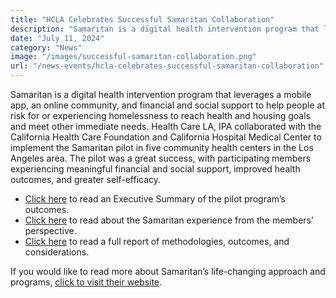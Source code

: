 ```yaml
---
title: "HCLA Celebrates Successful Samaritan Collaboration"
description: "Samaritan is a digital health intervention program that leverages a mobile app, an online community, and financial and social support to help people at risk for or experiencing homelessness to reach health and housing goals and meet other immediate needs."
date: "July 11, 2024"
category: "News"
image: "/images/successful-samaritan-collaboration.png"
url: "/news-events/hcla-celebrates-successful-samaritan-collaboration"
---
```


<p>Samaritan is a digital health intervention program that leverages a mobile app, an online community, and financial and social support to help people at risk for or experiencing homelessness to reach health and housing goals and meet other immediate needs. Health Care LA, IPA collaborated with the California Health Care Foundation and California Hospital Medical Center to implement the Samaritan pilot in five community health centers in the Los Angeles area. The pilot was a great success, with participating members experiencing meaningful financial and social support, improved health outcomes, and greater self-efficacy.</p>

<ul>
    <li><a href="#">Click here</a> to read an Executive Summary of the pilot program’s outcomes.</li>
    <li><a href="#">Click here</a> to read about the Samaritan experience from the members’ perspective.</li>
    <li><a href="#">Click here</a> to read a full report of methodologies, outcomes, and considerations.</li>
</ul>

<p>If you would like to read more about Samaritan’s life-changing approach and programs, <a href="#">click to visit their website</a>.</p>